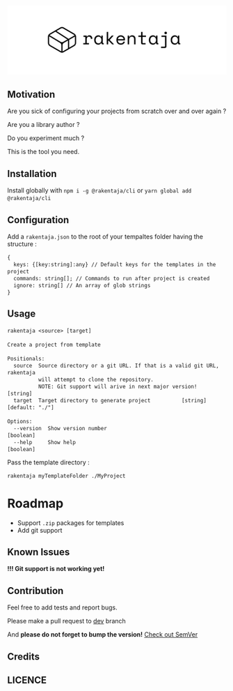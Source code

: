 <center><img src="assets/logo.png" /></center>

## Motivation
Are you sick of configuring your projects from scratch over and over again ? 

Are you a library author ?

Do you experiment much ?

This is the tool you need.

## Installation

Install globally with `npm i -g @rakentaja/cli` or  `yarn global add @rakentaja/cli`

## Configuration

Add a `rakentaja.json` to the root of your tempaltes folder having the structure : 

```
{
  keys: {[key:string]:any} // Default keys for the templates in the project
  commands: string[]; // Commands to run after project is created
  ignore: string[] // An array of glob strings
}

```

## Usage

```
rakentaja <source> [target]

Create a project from template

Positionals:
  source  Source directory or a git URL. If that is a valid git URL, rakentaja
          will attempt to clone the repository.
          NOTE: Git support will arive in next major version!           [string]
  target  Target directory to generate project          [string] [default: "./"]

Options:
  --version  Show version number                                       [boolean]
  --help     Show help                                                 [boolean]
```

Pass the template directory : 
```
rakentaja myTemplateFolder ./MyProject
```

# Roadmap
- Support `.zip` packages for templates
- Add git support


## Known Issues

**!!! Git support is not working yet!**

## Contribution

Feel free to add tests and report bugs.

Please make a pull request to [dev](https://github.com/rakentaja/cli/tree/dev) branch

And **please do not forget to bump the version!** [Check out SemVer](https://semver.org)

## Credits

## LICENCE


